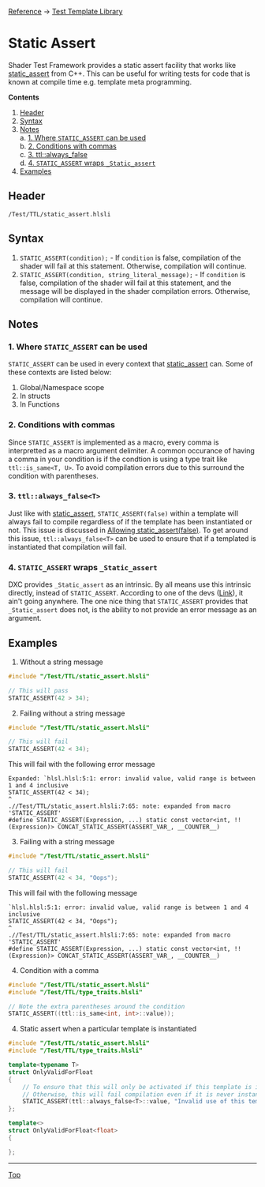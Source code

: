 [Reference](../ShaderTestFramework.md) -> [Test Template Library](./TTL.md)

# Static Assert

Shader Test Framework provides a static assert facility that works like [static_assert](https://en.cppreference.com/w/cpp/language/static_assert) from C++. This can be useful for writing tests for code that is known at compile time e.g. template meta programming.

**Contents**
1. [Header](#header)
2. [Syntax](#syntax)
3. [Notes](#notes)<br>
    a. [1. Where `STATIC_ASSERT` can be used](#1-where-static_assert-can-be-used)<br>
    b. [2. Conditions with commas](#2-conditions-with-commas)<br>
    c. [3. ttl::always_false<T>](#3-ttlalways_false)<br>
    d. [4. `STATIC_ASSERT` wraps `_Static_assert`](#4-static_assert-wraps-_static_assert)
4. [Examples](#examples)<br>

## Header

`/Test/TTL/static_assert.hlsli`

## Syntax

1. `STATIC_ASSERT(condition);` - If `condition` is false, compilation of the shader will fail at this statement. Otherwise, compilation will continue.
2. `STATIC_ASSERT(condition, string_literal_message);` - If `condition` is false, compilation of the shader will fail at this statement, and the message will be displayed in the shader compilation errors. Otherwise, compilation will continue.

## Notes

### 1. Where `STATIC_ASSERT` can be used
`STATIC_ASSERT` can be used in every context that [static_assert](https://en.cppreference.com/w/cpp/language/static_assert) can. Some of these contexts are listed below:

1. Global/Namespace scope
2. In structs
3. In Functions

### 2. Conditions with commas

Since `STATIC_ASSERT` is implemented as a macro, every comma is interpretted as a macro argument delimiter. A common occurance of having a comma in your condition is if the condtion is using a type trait like `ttl::is_same<T, U>`. To avoid compilation errors due to this surround the condition with parentheses.

### 3. `ttl::always_false<T>`

Just like with [static_assert](https://en.cppreference.com/w/cpp/language/static_assert), `STATIC_ASSERT(false)` within a template will always fail to compile regardless of if the template has been instantiated or not. This issue is discussed in [Allowing static_assert(false)](https://www.open-std.org/jtc1/sc22/wg21/docs/papers/2022/p2593r0.html). To get around this issue, `ttl::always_false<T>` can be used to ensure that if a templated is instantiated that compilation will fail.

### 4. `STATIC_ASSERT` wraps `_Static_assert`

DXC provides `_Static_assert` as an intrinsic. By all means use this intrinsic directly, instead of `STATIC_ASSERT`. According to one of the devs ([Link](https://discord.com/channels/590611987420020747/996417435374714920/1235339227344932996)), it ain't going anywhere. The one nice thing that `STATIC_ASSERT` provides that `_Static_assert` does not, is the ability to not provide an error message as an argument.

## Examples

1. Without a string message

```c++
#include "/Test/TTL/static_assert.hlsli"

// This will pass
STATIC_ASSERT(42 > 34);

```

2. Failing without a string message

```c++
#include "/Test/TTL/static_assert.hlsli"

// This will fail
STATIC_ASSERT(42 < 34);

```
This will fail with the following error message

```
Expanded: `hlsl.hlsl:5:1: error: invalid value, valid range is between 1 and 4 inclusive
STATIC_ASSERT(42 < 34);
^
.//Test/TTL/static_assert.hlsli:7:65: note: expanded from macro 'STATIC_ASSERT'
#define STATIC_ASSERT(Expression, ...) static const vector<int, !!(Expression)> CONCAT_STATIC_ASSERT(ASSERT_VAR_, __COUNTER__)
```

3. Failing with a string message

```c++
#include "/Test/TTL/static_assert.hlsli"

// This will fail
STATIC_ASSERT(42 < 34, "Oops");

```

This will fail with the following message

```
`hlsl.hlsl:5:1: error: invalid value, valid range is between 1 and 4 inclusive
STATIC_ASSERT(42 < 34, "Oops");
^
.//Test/TTL/static_assert.hlsli:7:65: note: expanded from macro 'STATIC_ASSERT'
#define STATIC_ASSERT(Expression, ...) static const vector<int, !!(Expression)> CONCAT_STATIC_ASSERT(ASSERT_VAR_, __COUNTER__)
```

4. Condition with a comma

```c++
#include "/Test/TTL/static_assert.hlsli"
#include "/Test/TTL/type_traits.hlsli"

// Note the extra parentheses around the condition
STATIC_ASSERT((ttl::is_same<int, int>::value));

```

4. Static assert when a particular template is instantiated

```c++
#include "/Test/TTL/static_assert.hlsli"
#include "/Test/TTL/type_traits.hlsli"

template<typename T>
struct OnlyValidForFloat
{
    // To ensure that this will only be activated if this template is instantiated we must use ttl::always_false
    // Otherwise, this will fail compilation even if it is never instantiated.
    STATIC_ASSERT(ttl::always_false<T>::value, "Invalid use of this template! You should only instantiate it with a float");
};

template<>
struct OnlyValidForFloat<float>
{

};

```

---

[Top](#static-assert)